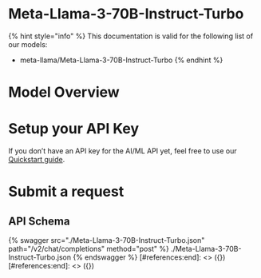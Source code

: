 [#references:start]: <> ({ "template": "openapi" })
[#references:start]: <> ({ "template": "openapi" })
# Meta-Llama-3-70B-Instruct-Turbo

{% hint style="info" %}
This documentation is valid for the following list of our models:
* meta-llama/Meta-Llama-3-70B-Instruct-Turbo
{% endhint %}

# Model Overview


# Setup your API Key
If you don’t have an API key for the AI/ML API yet, feel free to use our [Quickstart guide](https://docs.aimlapi.com/quickstart/setting-up).

# Submit a request
## API Schema
{% swagger src="./Meta-Llama-3-70B-Instruct-Turbo.json" path="/v2/chat/completions" method="post" %}
./Meta-Llama-3-70B-Instruct-Turbo.json
{% endswagger %}
[#references:end]: <> ({})
[#references:end]: <> ({})